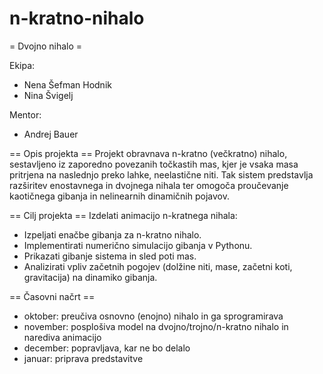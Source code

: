 # n-kratno-nihalo

= Dvojno nihalo =

Ekipa: 
* Nena Šefman Hodnik
* Nina Švigelj

Mentor: 
* Andrej Bauer

== Opis projekta ==
Projekt obravnava n-kratno (večkratno) nihalo, sestavljeno iz zaporedno povezanih točkastih mas, kjer je vsaka masa pritrjena na naslednjo preko lahke, neelastične niti. Tak sistem predstavlja razširitev enostavnega in dvojnega nihala ter omogoča proučevanje kaotičnega gibanja in nelinearnih dinamičnih pojavov.

== Cilj projekta ==
Izdelati animacijo n-kratnega nihala:
* Izpeljati enačbe gibanja za n-kratno nihalo.
* Implementirati numerično simulacijo gibanja v Pythonu.
* Prikazati gibanje sistema in sled poti mas.
* Analizirati vpliv začetnih pogojev (dolžine niti, mase, začetni koti, gravitacija) na dinamiko gibanja.

== Časovni načrt ==
* oktober: preučiva osnovno (enojno) nihalo in ga sprogramirava
* november: posplošiva model na dvojno/trojno/n-kratno nihalo in narediva animacijo
* december: popravljava, kar ne bo delalo
* januar: priprava predstavitve
